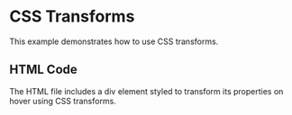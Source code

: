 # CSS Transforms

This example demonstrates how to use CSS transforms.

## HTML Code
The HTML file includes a div element styled to transform its properties on hover using CSS transforms.